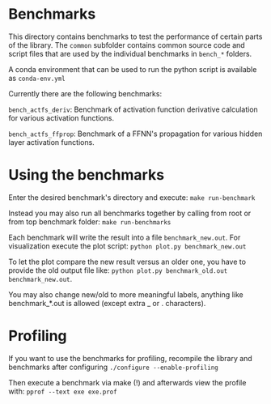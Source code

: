 # Benchmarks

This directory contains benchmarks to test the performance of certain parts of the library.
The `common` subfolder contains common source code and script files that are used by the individual benchmarks in `bench_*` folders.

A conda environment that can be used to run the python script is available as `conda-env.yml`

Currently there are the following benchmarks:

   `bench_actfs_deriv`: Benchmark of activation function derivative calculation for various activation functions.

   `bench_actfs_ffprop`: Benchmark of a FFNN's propagation for various hidden layer activation functions.


# Using the benchmarks

Enter the desired benchmark's directory and execute:
   `make run-benchmark`

Instead you may also run all benchmarks together by calling from root or from top benchmark folder:
   `make run-benchmarks`

Each benchmark will write the result into a file `benchmark_new.out`. For visualization execute the plot script:
   `python plot.py benchmark_new.out`

To let the plot compare the new result versus an older one, you have to provide the old output file like:
   `python plot.py benchmark_old.out benchmark_new.out`.

You may also change new/old to more meaningful labels, anything like benchmark_*.out is allowed (except extra _ or . characters).


# Profiling

If you want to use the benchmarks for profiling, recompile the library and benchmarks after configuring
   `./configure --enable-profiling`

Then execute a benchmark via make (!) and afterwards view the profile with:
   `pprof --text exe exe.prof`

